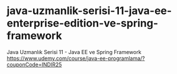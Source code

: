 # java-uzmanlik-serisi-11-java-ee-enterprise-edition-ve-spring-framework
Java Uzmanlık Serisi 11 - Java EE ve Spring Framework
https://www.udemy.com/course/java-ee-programlama/?couponCode=INDIR25
